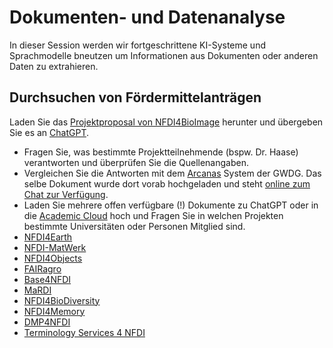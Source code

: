 # Dokumenten- und Datenanalyse

In dieser Session werden wir fortgeschrittene KI-Systeme und Sprachmodelle bneutzen um Informationen aus Dokumenten oder anderen Daten zu extrahieren.

## Durchsuchen von Fördermittelanträgen

Laden Sie das [Projektproposal von NFDI4BioImage](https://zenodo.org/records/13168693) herunter und übergeben Sie es an [ChatGPT](https://chat.openai.com/).
* Fragen Sie, was bestimmte Projektteilnehmende (bspw. Dr. Haase) verantworten und überprüfen Sie die Quellenangaben.
* Vergleichen Sie die Antworten mit dem [Arcanas](https://chat-ai.academiccloud.de/arcanas/) System der GWDG. Das selbe Dokument wurde dort vorab hochgeladen und steht [online zum Chat zur Verfügung](https://chat-ai.academiccloud.de/chat?model=meta-llama-3.1-8b-rag&arcana=robert.haase01%2Ftest&arcana_key=QzJaWUozTlRtVTBxU0ZmSjBaWTZyamcwNUtJcFQ2eXN5YzV3OEdweUROWT0%3D). 
* Laden Sie mehrere offen verfügbare (!) Dokumente zu ChatGPT oder in die [Academic Cloud](https://chat-ai.academiccloud.de/arcanas/) hoch und Fragen Sie in welchen Projekten bestimmte Universitäten oder Personen Mitglied sind.
* [NFDI4Earth](https://zenodo.org/records/5718944)
* [NFDI-MatWerk](https://zenodo.org/records/5112848)
* [NFDI4Objects](https://zenodo.org/records/10409228)
* [FAIRagro](https://zenodo.org/records/8366884)
* [Base4NFDI](https://zenodo.org/records/10245518)
* [MaRDI](https://zenodo.org/records/6552436)
* [NFDI4BioDiversity](https://zenodo.org/records/3943645)
* [NFDI4Memory](https://zenodo.org/records/7428489)
* [DMP4NFDI](https://zenodo.org/records/13445355)
* [Terminology Services 4 NFDI](https://zenodo.org/records/12188787)

